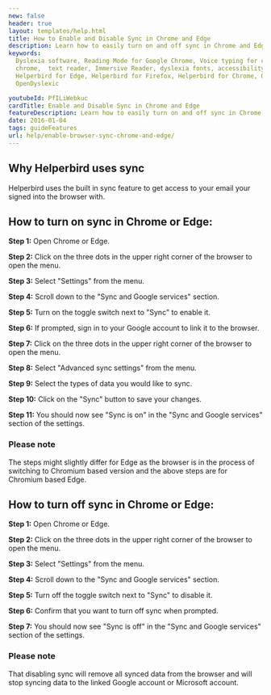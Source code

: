 ```yaml
---
new: false
header: true
layout: templates/help.html
title: How to Enable and Disable Sync in Chrome and Edge
description: Learn how to easily turn on and off sync in Chrome and Edge with this detailed step-by-step guide. Follow the instructions to link your Google account and synchronize your data, or disconnect and remove synced data from your browser.
keywords:
  Dyslexia software, Reading Mode for Google Chrome, Voice typing for chrome, Text to speech for
  chrome,  text reader, Immersive Reader, dyslexia fonts, accessibility software, dyslexia software,
  Helperbird for Edge, Helperbird for Firefox, Helperbird for Chrome, Opendyslexic for Chrome,
  OpenDyslexic

youtubeId: PfILiWebkuc
cardTitle: Enable and Disable Sync in Chrome and Edge
featureDescription: Learn how to easily turn on and off sync in Chrome and Edge with this detailed step-by-step guide. Follow the instructions to link your Google account and synchronize your data, or disconnect and remove synced data from your browser.
date: 2016-01-04
tags: guideFeatures
url: help/enable-browser-sync-chrome-and-edge/
---
```




## Why Helperbird uses sync
Helperbird uses the built in sync feature to get access to your email your signed into the browser with.

## How to turn on sync in Chrome or Edge:

**Step 1:** Open Chrome or Edge.

**Step 2:** Click on the three dots in the upper right corner of the browser to open the menu.

**Step 3:** Select "Settings" from the menu.

**Step 4:** Scroll down to the "Sync and Google services" section.

**Step 5:** Turn on the toggle switch next to "Sync" to enable it.

**Step 6:** If prompted, sign in to your Google account to link it to the browser.

**Step 7:** Click on the three dots in the upper right corner of the browser to open the menu.

**Step 8:** Select "Advanced sync settings" from the menu.

**Step 9:** Select the types of data you would like to sync.

**Step 10:** Click on the "Sync" button to save your changes.

**Step 11:** You should now see "Sync is on" in the "Sync and Google services" section of the settings.

### Please note 
The steps might slightly differ for Edge as the browser is in the process of switching to Chromium based version and the above steps are for Chromium based Edge.


## How to turn off sync in Chrome or Edge:

**Step 1:**  Open Chrome or Edge.

**Step 2:** Click on the three dots in the upper right corner of the browser to open the menu.

**Step 3:** Select "Settings" from the menu.

**Step 4:** Scroll down to the "Sync and Google services" section.

**Step 5:** Turn off the toggle switch next to "Sync" to disable it.

**Step 6:** Confirm that you want to turn off sync when prompted.

**Step 7:** You should now see "Sync is off" in the "Sync and Google services" section of the settings.

### Please note 
That disabling sync will remove all synced data from the browser and will stop syncing data to the linked Google account or Microsoft account.